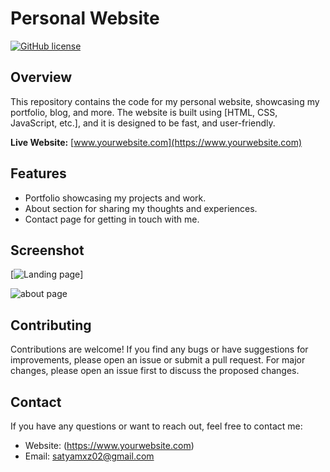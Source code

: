 # Personal Website

[![GitHub license](https://img.shields.io/badge/license-MIT-blue.svg)](https://github.com/yourusername/your-personal-website/blob/main/LICENS)

## Overview

This repository contains the code for my personal website, showcasing my portfolio, blog, and more. The website is built using [HTML, CSS, JavaScript, etc.], and it is designed to be fast, and user-friendly.

**Live Website:** [www.yourwebsite.com](https://www.yourwebsite.com)

## Features

- Portfolio showcasing my projects and work.
- About section for sharing my thoughts and experiences.
- Contact page for getting in touch with me.

## Screenshot

[![Landing page](screenshots/index.png)]

![about page](screenshots/about.png)

## Contributing

Contributions are welcome! If you find any bugs or have suggestions for improvements, please open an issue or submit a pull request. For major changes, please open an issue first to discuss the proposed changes.

## Contact

If you have any questions or want to reach out, feel free to contact me:

- Website: (https://www.yourwebsite.com)
- Email: satyamxz02@gmail.com
